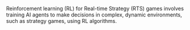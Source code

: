 Reinforcement learning (RL) for Real-time Strategy (RTS) games involves training AI agents to 
make decisions in complex, dynamic environments, such as strategy games, using RL 
algorithms.

